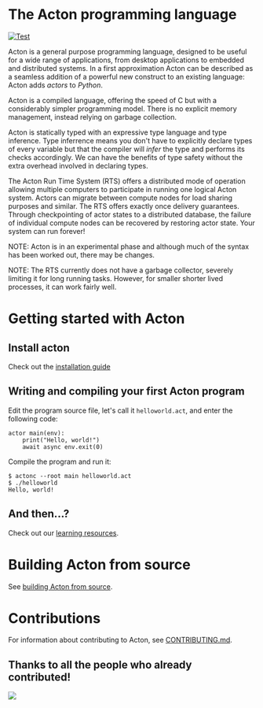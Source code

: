 # The Acton programming language
[![Test](https://github.com/actonlang/acton/actions/workflows/test.yml/badge.svg)](https://github.com/actonlang/acton/actions/workflows/test.yml)

Acton is a general purpose programming language, designed to be useful for a
wide range of applications, from desktop applications to embedded and
distributed systems. In a first approximation Acton can be described as a
seamless addition of a powerful new construct to an existing language: Acton
adds *actors* to *Python*.

Acton is a compiled language, offering the speed of C but with a considerably
simpler programming model. There is no explicit memory management, instead
relying on garbage collection.

Acton is statically typed with an expressive type language and type inference.
Type inferrence means you don't have to explicitly declare types of every
variable but that the compiler will *infer* the type and performs its checks
accordingly. We can have the benefits of type safety without the extra overhead
involved in declaring types.

The Acton Run Time System (RTS) offers a distributed mode of operation allowing
multiple computers to participate in running one logical Acton system. Actors
can migrate between compute nodes for load sharing purposes and similar. The RTS
offers exactly once delivery guarantees. Through checkpointing of actor states
to a distributed database, the failure of individual compute nodes can be
recovered by restoring actor state. Your system can run forever!

NOTE: Acton is in an experimental phase and although much of the syntax has been
worked out, there may be changes.

NOTE: The RTS currently does not have a garbage collector, severely limiting it
for long running tasks. However, for smaller shorter lived processes, it can
work fairly well.


# Getting started with Acton


## Install acton

Check out the [installation guide](https://www.acton-lang.org/install)

## Writing and compiling your first Acton program

Edit the program source file, let's call it `helloworld.act`, and enter the
following code:

``` Acton
actor main(env):
    print("Hello, world!")
    await async env.exit(0)
```

Compile the program and run it:

```
$ actonc --root main helloworld.act
$ ./helloworld
Hello, world!
```

## And then...?
Check out our [learning resources](https://www.acton-lang.org/learn).


# Building Acton from source
See [building Acton from source](https://www.acton-lang.org/install/from-source).


# Contributions

For information about contributing to Acton, see [CONTRIBUTING.md](CONTRIBUTING.md).

## Thanks to all the people who already contributed!

<a href="https://github.com/actonlang/acton/graphs/contributors">
  <img src="https://contributors-img.web.app/image?repo=actonlang/acton" />
</a>
